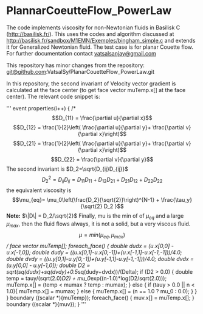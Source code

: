 # PlannarCoeutteFlow_PowerLaw
The code implements viscosity for non-Newtonian fluids in Basilisk C (http://basilisk.fr/). This uses the codes and algorithm discussed at http://basilisk.fr/sandbox/M1EMN/Exemples/bingham_simple.c and extends it for Generalized Newtonian fluid. The test case is for planar Couette flow. 
For further documentation contact vatsalsanjay@gmail.com

This repository has minor changes from the repository: git@github.com:VatsalSy/PlanarCouetteFlow_PowerLaw.git

In this repository, the second invariant of Velocity vector gradient is calculated at the face center (to get face vector muTemp.x[] at the face center).
The relevant code snippet is:

'''
event properties(i++) {
  /*
   $$D_{11} = \frac{\partial u}{\partial x}$$
   $$D_{12} = \frac{1}{2}\left( \frac{\partial u}{\partial y}+ \frac{\partial v}{\partial x}\right)$$
   $$D_{21} = \frac{1}{2}\left( \frac{\partial u}{\partial y}+ \frac{\partial v}{\partial x}\right)$$
   $$D_{22} = \frac{\partial v}{\partial y}$$
   The second invariant is $D_2=\sqrt{D_{ij}D_{ij}}$
   $$D_2^2= D_{ij}D_{ij}= D_{11}D_{11} + D_{12}D_{21} + D_{21}D_{12} + D_{22}D_{22}$$
   the equivalent viscosity is
   $$\mu_{eq}= \mu_0\left(\frac{D_2}{\sqrt{2}}\right)^{N-1} + \frac{\tau_y}{\sqrt{2} D_2 }$$
   **Note:** $\|D\| = D_2/\sqrt{2}$
   Finally, mu is the min of of $\mu_{eq}$ and a large $\mu_{max}$, then the fluid flows always, it is not a solid, but a very viscous fluid.
   $$ \mu = min\left(\mu_{eq}, \mu_{max}\right) $$
  */
  face vector muTemp[];
  foreach_face() {
    double dudx = (u.x[0,0] - u.x[-1,0]);
    double dudy = ((u.x[0,1]-u.x[0,-1])+(u.x[-1,1]-u.x[-1,-1]))/4.0;
    double dvdy = ((u.y[0,1]-u.y[0,-1])+(u.y[-1,1]-u.y[-1,-1]))/4.0;
    double dvdx = (u.y[0,0] - u.y[-1,0]);
    double D2 = sqrt(sq(dudx)+sq(dvdy)+0.5*sq(dudy+dvdx))/(Delta);
    if (D2 > 0.0) {
      double temp = tauy/(sqrt(2.0)*D2) + mu_0*exp((n-1.0)*log(D2/sqrt(2.0)));
      muTemp.x[] = (temp < mumax ? temp : mumax);
    } else {
      if (tauy > 0.0 || n < 1.0){
        muTemp.x[] = mumax;
      } else {
        muTemp.x[] = (n == 1.0 ? mu_0 : 0.0);
      }
    }
  }
  boundary ((scalar *){muTemp});
  foreach_face() {
      muv.x[] = muTemp.x[];
  }
  boundary ((scalar *){muv});
}
'''
